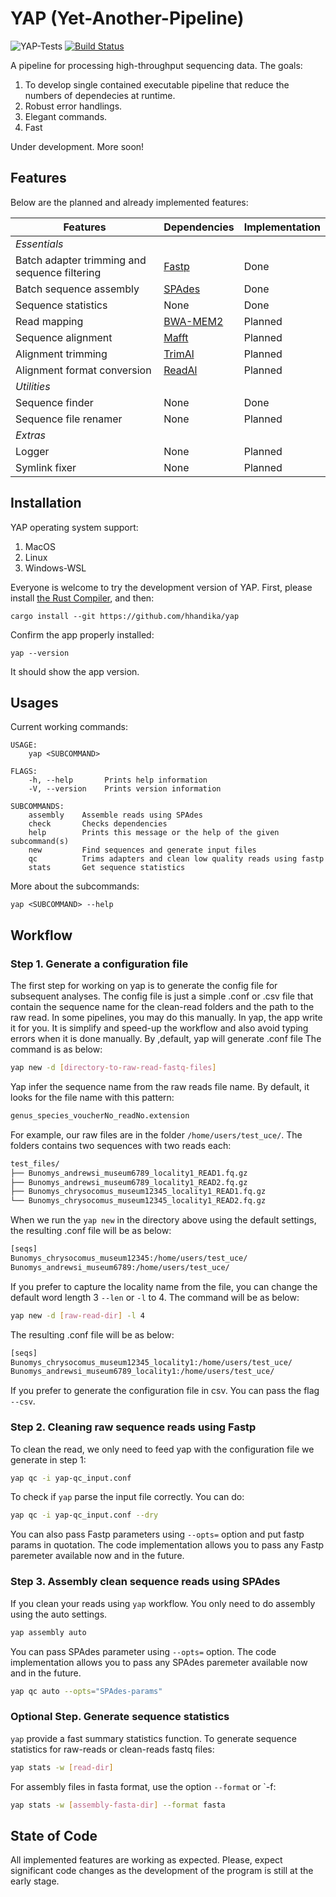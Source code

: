 # YAP (Yet-Another-Pipeline)

![YAP-Tests](https://github.com/hhandika/yap/workflows/YAP-Tests/badge.svg)
[![Build Status](https://www.travis-ci.com/hhandika/yap.svg?branch=main)](https://www.travis-ci.com/hhandika/yap)

A pipeline for processing high-throughput sequencing data. The goals:

1. To develop single contained executable pipeline that reduce the numbers of dependecies at runtime.
2. Robust error handlings.
3. Elegant commands.
4. Fast

Under development. More soon!

## Features

Below are the planned and already implemented features:

| Features                                      | Dependencies                                       | Implementation |
| --------------------------------------------- | -------------------------------------------------- | -------------- |
| _Essentials_                                  |
| Batch adapter trimming and sequence filtering | [Fastp](https://github.com/OpenGene/fastp)         | Done           |
| Batch sequence assembly                       | [SPAdes](https://github.com/ablab/spades)          | Done           |
| Sequence statistics                           | None                                               | Done           |
| Read mapping                                  | [BWA-MEM2](https://github.com/bwa-mem2/bwa-mem2)   | Planned        |
| Sequence alignment                            | [Mafft](https://mafft.cbrc.jp/alignment/software/) | Planned        |
| Alignment trimming                            | [TrimAl](http://trimal.cgenomics.org/introduction) | Planned        |
| Alignment format conversion                   | [ReadAl](http://trimal.cgenomics.org/introduction) | Planned        |
| _Utilities_                                   |
| Sequence finder                               | None                                               | Done           |
| Sequence file renamer                         | None                                               | Planned        |
| _Extras_                                      |
| Logger                                        | None                                               | Planned        |
| Symlink fixer                                 | None                                               | Planned        |

## Installation

YAP operating system support:

1. MacOS
2. Linux
3. Windows-WSL

Everyone is welcome to try the development version of YAP. First, please install [the Rust Compiler](https://www.rust-lang.org/learn/get-started), and then:

```{Bash}
cargo install --git https://github.com/hhandika/yap
```

Confirm the app properly installed:

```{Bash}
yap --version
```

It should show the app version.

## Usages

Current working commands:

```{Bash}
USAGE:
    yap <SUBCOMMAND>

FLAGS:
    -h, --help       Prints help information
    -V, --version    Prints version information

SUBCOMMANDS:
    assembly    Assemble reads using SPAdes
    check       Checks dependencies
    help        Prints this message or the help of the given subcommand(s)
    new         Find sequences and generate input files
    qc          Trims adapters and clean low quality reads using fastp
    stats       Get sequence statistics

```

More about the subcommands:

```{Bash}
yap <SUBCOMMAND> --help
```

## Workflow

### Step 1. Generate a configuration file

The first step for working on yap is to generate the config file for subsequent analyses. The config file is just a simple .conf or .csv file that contain the sequence name for the clean-read folders and the path to the raw read. In some pipelines, you may do this manually. In yap, the app write it for you. It is simplify and speed-up the workflow and also avoid typing errors when it is done manually. By ,default, yap will generate .conf file The command is as below:

```Bash
yap new -d [directory-to-raw-read-fastq-files]
```

Yap infer the sequence name from the raw reads file name. By default, it looks for the file name with this pattern:

```Bash
genus_species_voucherNo_readNo.extension
```

For example, our raw files are in the folder `/home/users/test_uce/`. The folders contains two sequences with two reads each:

```Bash
test_files/
├── Bunomys_andrewsi_museum6789_locality1_READ1.fq.gz
├── Bunomys_andrewsi_museum6789_locality1_READ2.fq.gz
├── Bunomys_chrysocomus_museum12345_locality1_READ1.fq.gz
└── Bunomys_chrysocomus_museum12345_locality1_READ2.fq.gz
```

When we run the `yap new` in the directory above using the default settings, the resulting .conf file will be as below:

```Bash
[seqs]
Bunomys_chrysocomus_museum12345:/home/users/test_uce/
Bunomys_andrewsi_museum6789:/home/users/test_uce/
```

If you prefer to capture the locality name from the file, you can change the default word length 3 `--len` or `-l` to 4. The command will be as below:

```Bash
yap new -d [raw-read-dir] -l 4
```

The resulting .conf file will be as below:

```Bash
[seqs]
Bunomys_chrysocomus_museum12345_locality1:/home/users/test_uce/
Bunomys_andrewsi_museum6789_locality1:/home/users/test_uce/
```

If you prefer to generate the configuration file in csv. You can pass the flag `--csv`.

### Step 2. Cleaning raw sequence reads using Fastp

To clean the read, we only need to feed yap with the configuration file we generate in step 1:

```Bash
yap qc -i yap-qc_input.conf
```

To check if `yap` parse the input file correctly. You can do:

```Bash
yap qc -i yap-qc_input.conf --dry
```

You can also pass Fastp parameters using `--opts=` option and put fastp params in quotation. The code implementation allows you to pass any Fastp paremeter available now and in the future.

### Step 3. Assembly clean sequence reads using SPAdes

If you clean your reads using `yap` workflow. You only need to do assembly using the auto settings.

```Bash
yap assembly auto
```

You can pass SPAdes parameter using `--opts=` option. The code implementation allows you to pass any SPAdes paremeter available now and in the future.

```Bash
yap qc auto --opts="SPAdes-params"
```

### Optional Step. Generate sequence statistics

`yap` provide a fast summary statistics function. To generate sequence statistics for raw-reads or clean-reads fastq files:

```Bash
yap stats -w [read-dir]
```

For assembly files in fasta format, use the option `--format` or `-f:

```Bash
yap stats -w [assembly-fasta-dir] --format fasta
```

## State of Code

All implemented features are working as expected. Please, expect significant code changes as the development of the program is still at the early stage.
